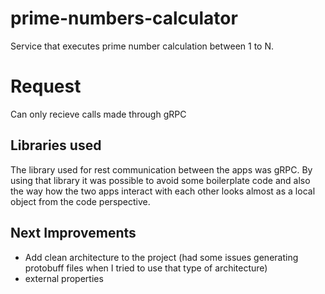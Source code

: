 # prime-numbers-calculator

Service that executes prime number calculation between 1 to N.

# Request

Can only recieve calls made through gRPC


## Libraries used
The library used for rest communication between the apps was gRPC. By using that library it was possible to avoid some boilerplate code and also the way how the two apps interact with each other looks almost as a local object from the code perspective. 

## Next Improvements 
- Add clean architecture to the project (had some issues generating protobuff files when I tried to use that type of architecture) 
- external properties
